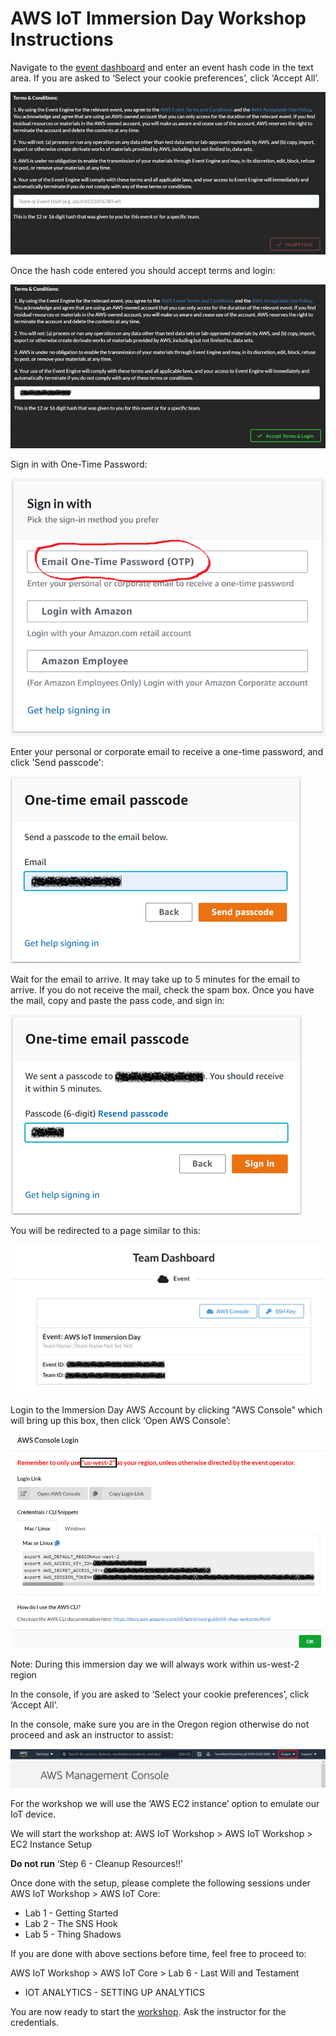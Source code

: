 # AWS IoT Immersion Day Workshop Instructions

Navigate to the [event dashboard](https://dashboard.eventengine.run) and enter an event hash code in the text area. If you are asked to ‘Select your cookie preferences’, click ‘Accept All’.

![img1.png](https://github.com/doronbl/aws_iot_workshop/blob/main/images/img1.png?raw=true)

Once the hash code entered you should accept terms and login:

![img2.png](https://github.com/doronbl/aws_iot_workshop/blob/main/images/img2.png?raw=true)

Sign in with One-Time Password:

![img3.png](https://github.com/doronbl/aws_iot_workshop/blob/main/images/img3.png?raw=true)

Enter your personal or corporate email to receive a one-time password, and click 'Send passcode':

![img4.png](https://github.com/doronbl/aws_iot_workshop/blob/main/images/img4.png?raw=true)

Wait for the email to arrive. It may take up to 5 minutes for the email to arrive. If you do not receive the mail, check the spam box. Once you have the mail, copy and paste the pass code, and sign in:

![img5.png](https://github.com/doronbl/aws_iot_workshop/blob/main/images/img5.png?raw=true)

You will be redirected to a page similar to this:

![img6.png](https://github.com/doronbl/aws_iot_workshop/blob/main/images/img6.png?raw=true)

Login to the Immersion Day AWS Account by clicking "AWS Console" which will bring up this box, then click ‘Open AWS Console’:

![img7.png](https://github.com/doronbl/aws_iot_workshop/blob/main/images/img7.png?raw=true)

Note: During this immersion day we will always work within us-west-2 region

In the console, if you are asked to ‘Select your cookie preferences’, click ‘Accept All’.

In the console, make sure you are in the Oregon region otherwise do not proceed and ask an instructor to assist:

![img8.png](https://github.com/doronbl/aws_iot_workshop/blob/main/images/img8.png?raw=true)

For the workshop we will use the ‘AWS EC2 instance’ option to emulate our IoT device.

We will start the workshop at: AWS IoT Workshop > AWS IoT Workshop > EC2 Instance Setup

**Do not run** ‘Step 6 - Cleanup Resources!!’

Once done with the setup, please complete the following sessions under AWS IoT Workshop > AWS IoT Core:
* Lab 1 - Getting Started
* Lab 2 - The SNS Hook
* Lab 5 - Thing Shadows

If you are done with above sections before time, feel free to proceed to:

AWS IoT Workshop > AWS IoT Core > Lab 6 - Last Will and Testament
* IOT ANALYTICS - SETTING UP ANALYTICS

You are now ready to start the [workshop](https://iot.awsworkshops.com). Ask the instructor for the credentials.
